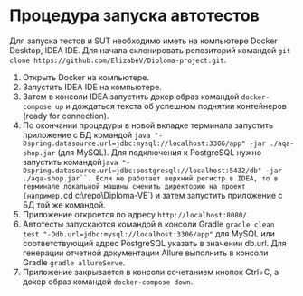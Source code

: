 # Процедура запуска автотестов
Для запуска тестов и SUT необходимо иметь на компьютере Docker Desktop, IDEA IDE.
Для начала склонировать репозиторий командой `git clone https://github.com/ElizabeV/Diploma-project.git`.

1) Открыть Docker на компьютере. 
2) Запустить IDEA IDE на компьютере.
3) Затем в консоли IDEA запустить докер образ командой `docker-compose up` и дождаться текста об успешном поднятии контейнеров (ready for connection).
4) По окончании процедуры в новой вкладке терминала запустить приложение с БД командой `java "-Dspring.datasource.url=jdbc:mysql://localhost:3306/app" -jar ./aqa-shop.jar` (для MySQL). Для подключения к
PostgreSQL нужно запустить командой`java "-Dspring.datasource.url=jdbc:postgresql://localhost:5432/db" -jar ./aqa-shop.jar``.
Если не работает верхний регистр в IDEA, то в терминале локальной машины сменить директорию на проект (например,`cd c:\repo\Diploma-VE\`)
и затем запустить приложение с БД той же командой.
5) Приложение откроется по адресу `http://localhost:8080/`.
6) Автотесты запускаются командой в консоли Gradle `gradle clean test "-Ddb.url=jdbc:mysql://localhost:3306/app"` для MySQL или соответствующий адрес PostgreSQL указать в значении db.url.
Для генерации отчетной документации Allure выполнить в консоли Gradle `gradle allureServe`.
7) Приложение закрывается в консоли сочетанием кнопок Ctrl+C, а докер образ командой `docker-compose down`.
